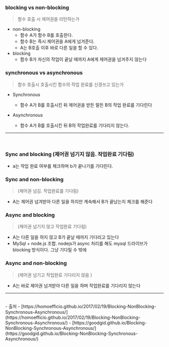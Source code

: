 ### blocking vs non-blocking

> 함수 호출 시 제어권을 리턴하는가

- non-blocking
  - 함수 A가 함수 B를 호출한다.
  - 함수 B는 즉시 제어권을 A에게 넘겨준다.
  - A는 B호출 이후 바로 다른 일을 할 수 있다.
- blocking
  - 함수 B가 자신의 작업이 끝날 때까지 A에게 제어권을 넘겨주지 않는다

### synchronous vs asynchronous

> 함수 호출시 호출시킨 함수의 작업 완료를 신경쓰고 있는가

- Synchronous

  - 함수 A가 B를 호출시킨 뒤 제어권을 받든 말든 B의 작업 완료를 기다린다

- Asynchronous
  - 함수 A가 B를 호출시킨 뒤 B의 작업완료를 기다리지 않는다.

---

<br/>

### Sync and blocking (제어권 넘기지 않음. 작업완료 기다림)

- a는 작업 완료 여부를 체크하며 b가 끝나기를 기다린다.

### Sync and non-blocking

> (제어권 넘김. 작업완료를 기다림)

- A는 제어권 넘겨받아 다른 일을 하지만 계속해서 B가 끝났는지 체크를 해준다

### Async and blocking

> (제어권 넘기지 않고 작업완료 기다림)

- A는 다른 일을 하지 않고 B가 끝날 때까지 기다리고 있는다
- MySql + node.js 조합. nodejs가 async 처리를 해도 mysql 드라이브가 blocking 방식이다. 그냥 기다릴 수 밖에

### Async and non-blocking

> (제어권 넘기고 작업완료 기다리지 않음 )

- A는 바로 제어권 넘겨받아 다른 일을 하며 작업완료를 기다리지 않는다

---

<br/>
- 출처
  - [https://homoefficio.github.io/2017/02/19/Blocking-NonBlocking-Synchronous-Asynchronous/](https://homoefficio.github.io/2017/02/19/Blocking-NonBlocking-Synchronous-Asynchronous/)
  - [https://goodgid.github.io/Blocking-NonBlocking-Synchronous-Asynchronous/](https://goodgid.github.io/Blocking-NonBlocking-Synchronous-Asynchronous/)
